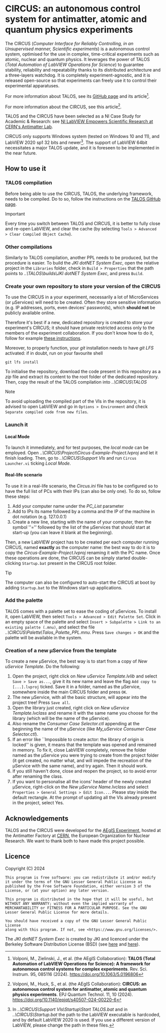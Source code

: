 # CIRCUS: an autonomous control system for antimatter, atomic and quantum physics experiments

The CIRCUS (_Computer Interface for Reliably Controlling, in an Unsupervised manner, Scientific experiments_) is a autonomous control system, optimised for the use in complex, time-critical experiments such as atomic, nuclear and quantum physics. It leverages the power of TALOS (_Total Automation of LabVIEW Operations for Science_) to guarantee stability, reliability and repeatability thanks to its distributed architecture and a three-layers watchdog. It is completely experiment-agnostic, and it is released open-source so that experiments can freely use it to control their experimental apparatuses.

For more information about TALOS, see its [GitHub page](https://github.com/drvolpe/TALOS) and its article[^1].

For more information about the CIRCUS, see this article[^2].

TALOS and the CIRCUS have been selected as a NI Case Study for Academic & Research: see [NI LabVIEW Empowers Scientific Research at CERN's Antimatter Lab](https://www.ni.com/en/solutions/academic-research/case-studies/labview-automation-empowers-cerns-antimatter-research.html).

CIRCUS only supports Windows system (tested on Windows 10 and 11), and LabVIEW 2020 sp1 32 bits and newer[^3].
The support of LabVIEW 64bit necessitates a major TALOS update, and it is foreseen to be implemented in the near future.


## How to use it

### TALOS compilation

Before being able to use the CIRCUS, TALOS, the underlying framework, needs to be compiled. Do to so, follow the instructions on the [TALOS GitHub page](https://github.com/drvolpe/TALOS).

> [!IMPORTANT]
> Every time you switch between TALOS and CIRCUS, it is better to fully close and re-open LabVIEW, and clear the cache (by selecting `Tools > Advanced > Clear Compiled Object Cache`).

### Other compilations

Similarly to TALOS compilation, another PPL needs to be produced, but the procedure is easier.
To build the _JKI dotNET System Exec_, open the relative project in the `Libraries` folder, check in `Build > Properties` that the path points to _..\TALOS\builds\JKI dotNET System Exec_, and press `Build`.

### Create your own repository to store your version of the CIRCUS

To use the CIRCUS in a your experiment, necessarily a lot of MicroServices (or &mu;Services) will need to be created. Often they store sensitive information (e.g. IP addresses, ports, even devices' passwords), which **should not** be publicly available online.

Therefore it's best if a new, dedicated repository is created to store your experiment's CIRCUS; it should have private restricted access only to the members of the experiment collaboration. If you don't know how to do it, follow for example [these instructions](https://docs.github.com/en/repositories/creating-and-managing-repositories/creating-a-new-repository).

Moreover, to properly function, your _git_ installation needs to have _git LFS_ activated: if in doubt, run on your favourite shell
```
git lfs install
```
To initialise the repository, download the code present in this repository as a _zip_ file and extract its content to the root folder of the dedicated repository. Then, copy the result of the TALOS compilation into _..\CIRCUS\TALOS_

> [!NOTE]
> To avoid uploading the compiled part of the VIs in the repository, it is advised to open LabVIEW and go in `Options > Environment` and check `Separate compiled code from new files`.



### Launch it

#### Local Mode

To launch it immediately, and for test purposes, the _local mode_ can be employed. Open _..\CIRCUS\Project\Circus-Example-Project.lvproj_ and let it finish loading. Then, go to _..\CIRCUS\Support VIs_ and run `Circus Launcher.vi` ticking _Local Mode_.

#### Real-life scenario

To use it in a real-life scenario, the _Circus.ini_ file has to be configured so to have the full list of PCs with their IPs (can also be only one). To do so, follow these steps:

1.	Add your computer name under the *PC_List* parameter
2.	Add to IPs its name followed by a comma and the IP of the machine in dot notation (e.g. 127.0.0.1)
3.	Create a new line, starting with the name of your computer, then the symbol ''='' followed by the list of the &mu;Services that should start at start-up (you can leave it blank at the beginning).

Then, a new LabVIEW project has to be created per each computer running CIRCUS, named **exactly** as the computer name: the best way to do it is to copy the _Circus-Example-Project.lvproj_ renaming it with the PC name. Once these operations are done, the CIRCUS can be simply started double-clicking `Startup.bat` present in the CIRCUS root folder. 

> [!TIP]
> The computer can also be configured to auto-start the CIRCUS at boot by adding `Startup.bat` to the Windows start-up applications.



### Add the palette

TALOS comes with a palette set to ease the coding of &mu;Services. To install it, open LabVIEW, then select `Tools > Advanced > Edit Palette Set`. Click in an empty space of the palette and select `Insert > Subpalette > Link to an existing palette (.mnu)`, and select the file *..\CIRCUS\Palette\Talos_Palette_PPL.mnu*. Press `Save changes > OK` and the palette will be available in the system.



### Creation of a new µService from the template

To create a new &mu;Service, the best way is to start from a copy of _New uService Template_. Do the following:

1.	Open the project, right click on _New uService Template.lvlib_ and select `Save > Save as...`, give it its new name and leave the flag `Add copy to [...].lvproj` ticked. Save it in a folder, named as the µService, somewhere inside the main CIRCUS folder and press `OK`.
2. The new µService, with all the basic structure, will appear into the project tree! Press `Save all`.
3. Open the library just created, right click on _New uService Template.lvclass_ and rename it with the same name you choose for the library (which will be the name of the µService).
4.	Also rename the _Consumer Case Selector.ctl_ appending at the beginning the name of the µService (like *My_uService Consumer Case Selector.ctl*).	
5.	If an error like ``Impossible to create actor: the library of origin is locked'' is given, it means that the template was opened and remained in memory. To fix it, close LabVIEW completely, remove the folder named as the µService you were trying to create from the project folder (it get created, no matter what, and will impede the recreation of the µService with the same name), and try again. Then it should work.
6.	If you still haven't done, close and reopen the project, so to avoid error after renaming the class.
7.	If you want to personalise all the icons' header of the newly created µService, right-click on the _New µService Name.lvclass_ and select `Properties > General Settings > Edit Icon...`. Please stay inside the default rectangle. At the prompt of updating all the VIs already present in the project, select Yes.



## Acknowledgements

TALOS and the CIRCUS were developed for the [AEgIS Experiment](https://aegis.web.cern.ch/index.php), hosted at the Antimatter Factory at [CERN](https://home.cern/), the European Organization for Nuclear Research. We want to thank both to have made this project possible.



## Licence

Copyright (C) 2024

    This program is free software: you can redistribute it and/or modify it under the terms of the GNU Lesser General Public License as published by the Free Software Foundation, either version 3 of the License, or (at your option) any later version.

    This program is distributed in the hope that it will be useful, but WITHOUT ANY WARRANTY; without even the implied warranty of MERCHANTABILITY or FITNESS FOR A PARTICULAR PURPOSE. See the GNU Lesser General Public License for more details.

    You should have received a copy of the GNU Lesser General Public License
    along with this program. If not, see <https://www.gnu.org/licenses/>.


The _JKI dotNET System Exec_ is created by JKI and licenced under the Berkeley Software Distribution License (BSD) (see [here](https://www.vipm.io/package/jki_lib_dotnet_system_exec/) and [here](https://github.com/jvr-ruiz/JKI-.NET-System-Exec)).



[^1]: Volponi, M., Zielinski, J., et al. (the AEgIS Collaboration): **TALOS (Total Automation of LabVIEW Operations for Science): A framework for autonomous control systems for complex experiments**. Rev. Sci. Instrum. 95, 085116 (2024). https://doi.org/10.1063/5.0196806


[^2]: Volponi, M., Huck, S., et al. (the AEgIS Collaboration): **CIRCUS: an autonomous control system for antimatter, atomic and quantum physics experiments**. EPJ Quantum Technol. 11, 10 (2024). https://doi.org/10.1140/epjqt/s40507-024-00220-6


[^3]: In _..\CIRCUS\Support VIs\Startup\Start TALOS.bat_ and in _..\CIRCUS\Startup.bat_ the path to the LabVIEW executable is hardcoded, and by default LabVIEW 2020 is used. If you use a different version of LabVIEW, please change the path in these files.